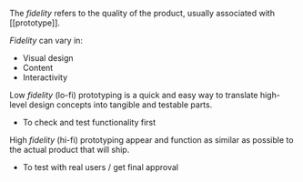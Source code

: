 The *fidelity* refers to the quality of the product, usually associated with [[prototype]]. 

*Fidelity* can vary in:
- Visual design
- Content
- Interactivity

Low *fidelity* (lo-fi) prototyping is a quick and easy way to translate high-level design concepts into tangible and testable parts. 
- To check and test functionality first

High *fidelity* (hi-fi) prototyping appear and function as similar as possible to the actual product that will ship. 
- To test with real users / get final approval